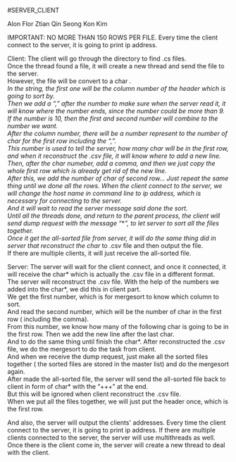 #SERVER_CLIENT

Alon Flor
Ztian Qin
Seong Kon Kim


IMPORTANT:  NO MORE THAN 150 ROWS PER FILE. Every time the client connect to the server, it is going to print  ip address.

Client:
The client will go through the directory to find .cs files.  
Once the thread found a file, it will create a new thread and send the file to the server.  
However, the file will be convert to a char *.  
In the string, the first one will be the column number of the header which is going to sort by.  
Then we add a “,” after the number to make sure when the server read it, it will know where the number ends, since the number could be more than 9.  
If the number is 10, then the first and second number will combine to the number we want.  
After the column number, there will be a number represent to the number of char for the first row including the “,”.  
This number is used to tell the server, how many char will be in the first row, and when it reconstruct the .csv file, it will know where to add a new line.  
Then, after the char numeber, add a comma, and then we just copy the whole first row which is already get rid of the new line.  
After this, we add the number of char of second row… Just repeat the same thing until we done all the rows.
When the client connect to the server, we will change the host name in command line to ip address, which is necessary for connecting to the server.  
And it will wait to read the server message said done the sort.  
Until all the threads done, and return to the parent process, the client will send dump request with the message “***”, to let server to sort all the files together.  
Once it get the all-sorted file from server, it will do the same thing did in server that reconstruct the char* to .csv file and then output the file.  
If there are multiple clients, it will just receive the all-sorted file.

Server:
The server will wait for the client connect, and once it connected, it will receive the char* which is actually the .csv file in a different format.  
The server will reconstruct the .csv file. With the help of the numbers we added into the char*, we did this in client part.  
We get the first number, which is for mergesort to know which column to sort.  
And read the second number, which will be the number of char in the first row ( including the comma).  
From this number, we know how many of the following char is going to be in the first row. Then we add the new line after the last char.  
And to do the same thing until finish the char*. After reconstructed the .csv file, we do the mergesort  to do the task from client.  
And when we receive the dump request, just make all the sorted files together ( the sorted files are stored in the master list) and do the mergesort again.  
After made the all-sorted file, the server will send the all-sorted file back to client in form of char* with the “+++” at the end.  
But this will be ignored when client reconstruct the .csv file.  
When we put all the files together, we will just put the header once, which is the first row. 
  
And also, the server will output the clients' addresses. Every time the client connect to the server, it is going to print  ip address.
If there are multiple clients connected to the server, the server will use multithreads as well.  
Once there is the client come in, the server will create a new thread to deal with the client. 
